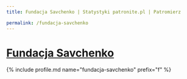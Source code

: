 ```yaml
---
title: Fundacja Savchenko | Statystyki patronite.pl | Patromierz

permalink: /fundacja-savchenko
---
```


# [Fundacja Savchenko](https://patronite.pl/fundacja-savchenko)

{% include profile.md name="fundacja-savchenko" prefix="f" %}
